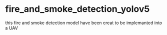 # fire_and_smoke_detection_yolov5
this fire and smoke detection model have been creat to be implemanted into a UAV
